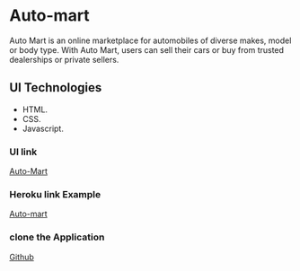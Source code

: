
# Auto-mart
Auto Mart is an online marketplace for automobiles of diverse makes, model or body type. With Auto Mart, users can sell their cars or buy from trusted dealerships or private sellers.


## UI Technologies
* HTML.
* CSS.
* Javascript.


### UI link
 [Auto-Mart](https://nshutijonathan.github.io/EPIC-Mail/ui/html/)

### Heroku link Example

[Auto-mart](#)

### clone the Application

[Github](https://github.com/nshutijonathan/Auto-Mart.git)

